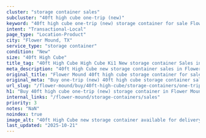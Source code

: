 ```yaml
---
cluster: "storage container sales"
subcluster: "40ft high cube one-trip (new)"
keyword: "40ft high cube one-trip (new) storage container for sale Flower Mound, TX"
intent: "Transactional-Local"
page_type: "Location-Product"
city: "Flower Mound, TX"
service_type: "storage container"
condition: "New"
size: "40ft High Cube"
title_tag: "40ft High Cube High Cube Ki1 New storage container Sales in Flower Mound | LC Container"
meta_description: "40ft High Cube new storage container sales in Flower Mound. High cube containers with extra height. Fast delivery, competitive pricing. Serving storage containers area. Quote ID: GB7. Call (214) 524-4168 for your free quote today."
original_title: "Flower Mound 40ft high cube storage container for sale | LC"
original_meta: "Buy one-trip (new) 40ft high cube storage container sale with local delivery in Flower Mound, TX. LC Container — local Since 2003. Request a fast quote today."
url_slug: "/flower-mound/buy/40ft-high-cube/storage-containers/one-trip-new"
h1: "Buy 40ft high cube one-trip (new) storage container in Flower Mound"
internal_links: "/flower-mound/storage-containers/sales"
priority: 3
notes: "NaN"
noindex: true
image_alt: "40ft High Cube new storage container available for delivery in Flower Mound"
last_updated: "2025-10-21"
---
```


<!-- TODO: Add unique city/inventory copy, images, and internal links here. -->
